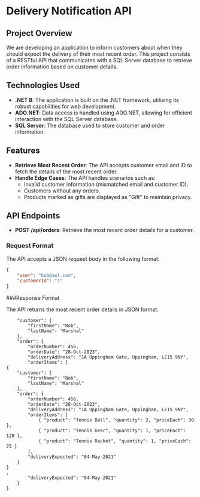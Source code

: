 # Delivery Notification API

## Project Overview

We are developing an application to inform customers about when they should expect the delivery of their most recent order. This project consists of a RESTful API that communicates with a SQL Server database to retrieve order information based on customer details.

## Technologies Used

- **.NET 8**: The application is built on the .NET framework, utilizing its robust capabilities for web development.
- **ADO.NET**: Data access is handled using ADO.NET, allowing for efficient interaction with the SQL Server database.
- **SQL Server**: The database used to store customer and order information.

## Features

- **Retrieve Most Recent Order**: The API accepts customer email and ID to fetch the details of the most recent order.
- **Handle Edge Cases**: The API handles scenarios such as:
  - Invalid customer information (mismatched email and customer ID).
  - Customers without any orders.
  - Products marked as gifts are displayed as "Gift" to maintain privacy.
  
## API Endpoints

- **POST /api/orders**: Retrieve the most recent order details for a customer.

### Request Format

The API accepts a JSON request body in the following format:

```json
{
    "user": "bob@aol.com",
    "customerId": "1"
}

```
###Response Format

The API returns the most recent order details in JSON format:
```{
    "customer": {
        "firstName": "Bob",
        "lastName": "Marshal"
    },
    "order": {
        "orderNumber": 456,
        "orderDate": "28-Oct-2023",
        "deliveryAddress": "1A Uppingham Gate, Uppingham, LE15 9NY",
        "orderItems": [
{
    "customer": {
        "firstName": "Bob",
        "lastName": "Marshal"
    },
    "order": {
        "orderNumber": 456,
        "orderDate": "28-Oct-2023",
        "deliveryAddress": "1A Uppingham Gate, Uppingham, LE15 9NY",
        "orderItems": [
            { "product": "Tennis Ball", "quantity": 2, "priceEach": 30 },
            { "product": "Tennis Gear", "quantity": 1, "priceEach": 120 },
            { "product": "Tennis Racket", "quantity": 1, "priceEach": 75 }
        ],
        "deliveryExpected": "04-May-2021"
    }
}
,
        "deliveryExpected": "04-May-2021"
    }
}



